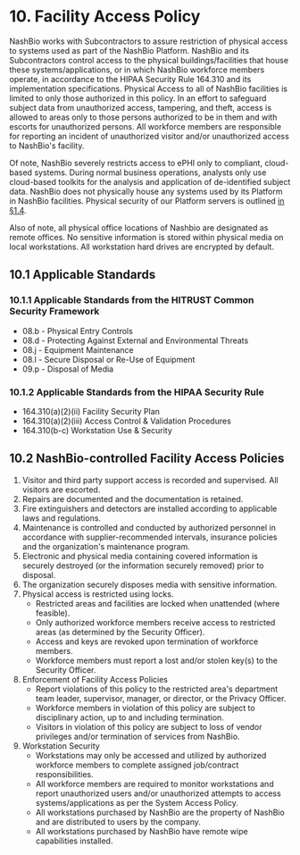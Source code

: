 # 10. Facility Access Policy

NashBio works with Subcontractors to assure restriction of physical access to systems used as part of the NashBio Platform. NashBio and its Subcontractors control access to the physical buildings/facilities that house these systems/applications, or in which NashBio workforce members operate, in accordance to the HIPAA Security Rule 164.310 and its implementation specifications. Physical Access to all of NashBio facilities is limited to only those authorized in this policy. In an effort to safeguard subject data from unauthorized access, tampering, and theft, access is allowed to areas only to those persons authorized to be in them and with escorts for unauthorized persons. All workforce members are responsible for reporting an incident of unauthorized visitor and/or unauthorized access to NashBio's facility.

Of note, NashBio severely restricts access to ePHI only to compliant, cloud-based systems.  During normal business operations, analysts only use cloud-based toolkits for the analysis and application of de-identified subject data. NashBio does not physically house any systems used by its Platform in NashBio facilities. Physical security of our Platform servers is outlined [in §1.4](#1.4-nashbio-organizational-concepts).

Also of note, all physical office locations of Nashbio are designated as remote offices.  No sensitive information is stored within physical media on local workstations.  All workstation hard drives are encrypted by default.

## 10.1 Applicable Standards

### 10.1.1 Applicable Standards from the HITRUST Common Security Framework

* 08.b - Physical Entry Controls
* 08.d - Protecting Against External and Environmental Threats
* 08.j - Equipment Maintenance
* 08.l - Secure Disposal or Re-Use of Equipment
* 09.p - Disposal of Media

### 10.1.2 Applicable Standards from the HIPAA Security Rule

* 164.310(a)(2)(ii) Facility Security Plan
* 164.310(a)(2)(iii) Access Control & Validation Procedures
* 164.310(b-c) Workstation Use & Security

## 10.2 NashBio-controlled Facility Access Policies

1. Visitor and third party support access is recorded and supervised. All visitors are escorted.
2. Repairs are documented and the documentation is retained.
3. Fire extinguishers and detectors are installed according to applicable laws and regulations.
4. Maintenance is controlled and conducted by authorized personnel in accordance with supplier-recommended intervals, insurance policies and the organization's maintenance program.
5. Electronic and physical media containing covered information is securely destroyed (or the information securely removed) prior to disposal.
6. The organization securely disposes media with sensitive information.
7. Physical access is restricted using locks.
   * Restricted areas and facilities are locked when unattended (where feasible).
   * Only authorized workforce members receive access to restricted areas (as determined by the Security Officer).
   * Access and keys are revoked upon termination of workforce members.
   * Workforce members must report a lost and/or stolen key(s) to the Security Officer.
8. Enforcement of Facility Access Policies
   * Report violations of this policy to the restricted area's department team leader, supervisor, manager, or director, or the Privacy Officer.
   * Workforce members in violation of this policy are subject to disciplinary action, up to and including termination.
   * Visitors in violation of this policy are subject to loss of vendor privileges and/or termination of services from NashBio.
9. Workstation Security
   * Workstations may only be accessed and utilized by authorized workforce members to complete assigned job/contract responsibilities.
   * All workforce members are required to monitor workstations and report unauthorized users and/or unauthorized attempts to access systems/applications as per the System Access Policy.
   * All workstations purchased by NashBio are the property of NashBio and are distributed to users by the company.
   * All workstations purchased by NashBio have remote wipe capabilities installed.
